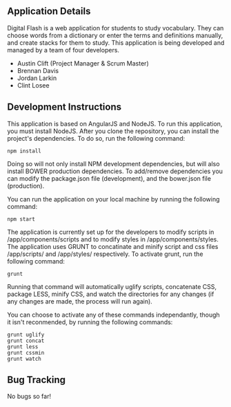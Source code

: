 ## Application Details

Digital Flash is a web application for students to study vocabulary.  They can choose words from a dictionary or enter the terms and definitions manually, and create stacks for them to study.  This application is being developed and managed by a team of four developers.

- Austin Clift (Project Manager & Scrum Master)
- Brennan Davis
- Jordan Larkin
- Clint Losee

## Development Instructions

This application is based on AngularJS and NodeJS.  To run this application, you must install NodeJS.  After you clone the repository, you can install the project's dependencies.  To do so, run the following command:

```
npm install
```

Doing so will not only install NPM development dependencies, but will also install BOWER production dependencies.  To add/remove dependencies you can modify the package.json file (development), and the bower.json file (production).

You can run the application on your local machine by running the following command:

```
npm start
```

The application is currently set up for the developers to modify scripts in /app/components/scripts and to modify styles in /app/components/styles.  The application uses GRUNT to concatinate and minify script and css files /app/scripts/ and /app/styles/ respectively.  To activate grunt, run the following command:

``` 
grunt
```

Running that command will automatically uglify scripts, concatenate CSS, package LESS, minify CSS, and watch the directories for any changes (if any changes are made, the process will run again).

You can choose to activate any of these commands independantly, though it isn't reconmended, by running the following commands:

```
grunt uglify
grunt concat
grunt less
grunt cssmin
grunt watch
```

## Bug Tracking
No bugs so far!
